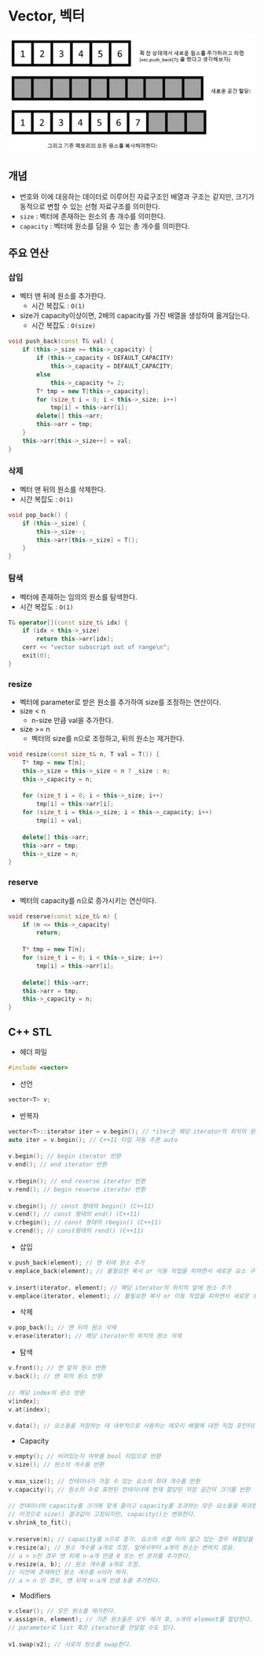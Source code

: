 # Vector, 벡터
![](imgs/1.PNG)
## 개념
- 번호와 이에 대응하는 데이터로 이루어진 자료구조인 배열과 구조는 같지만, 크기가 동적으로 변할 수 있는 선형 자료구조를 의미한다.
- `size` : 벡터에 존재하는 원소의 총 개수를 의미한다.
- `capacity` : 벡터에 원소를 담을 수 있는 총 개수를 의미한다.

## 주요 연산
### 삽입
- 벡터 맨 뒤에 원소를 추가한다.
	- 시간 복잡도 : `O(1)`
- size가 capacity이상이면, 2배의 capacity를 가진 배열을 생성하여 옮겨담는다.
	- 시간 복잡도 : `O(size)`
```c++
void push_back(const T& val) {
	if (this->_size >= this->_capacity) {
		if (this->_capacity < DEFAULT_CAPACITY)
			this->_capacity = DEFAULT_CAPACITY;
		else
			this->_capacity *= 2;
		T* tmp = new T[this->_capacity];
		for (size_t i = 0; i < this->_size; i++)
			tmp[i] = this->arr[i];
		delete[] this->arr;
		this->arr = tmp;
	}
	this->arr[this->_size++] = val;
}
```

### 삭제
- 벡터 맨 뒤의 원소를 삭제한다.
- 시간 복잡도 : `O(1)`
```c++
void pop_back() { 
	if (this->_size) {
		this->_size--;
		this->arr[this->_size] = T();
	}
}
```

### 탐색
- 벡터에 존재하는 임의의 원소를 탐색한다.
- 시간 복잡도 : `O(1)`
```c++
T& operator[](const size_t& idx) {
	if (idx < this->_size)
		return this->arr[idx];
	cerr << "vector subscript out of range\n";
	exit(0);
}
```

### resize
- 벡터에 parameter로 받은 원소를 추가하여 size를 조정하는 연산이다.
- size < n
	- n-size 만큼 val을 추가한다.
- size >= n
	- 벡터의 size를 n으로 조정하고, 뒤의 원소는 제거한다.
```c++
void resize(const size_t& n, T val = T()) {
	T* tmp = new T[n];
	this->_size = this->_size < n ? _size : n;
	this->_capacity = n;

	for (size_t i = 0; i < this->_size; i++)
		tmp[i] = this->arr[i];
	for (size_t i = this->_size; i < this->_capacity; i++)
		tmp[i] = val;
		
	delete[] this->arr;
	this->arr = tmp;
	this->_size = n;
}
```
### reserve
- 벡터의 capacity를 n으로 증가시키는 연산이다.
```c++
void reserve(const size_t& n) {
	if (n <= this->_capacity)
		return;

	T* tmp = new T[n];
	for (size_t i = 0; i < this->_size; i++)
		tmp[i] = this->arr[i];

	delete[] this->arr;
	this->arr = tmp;
	this->_capacity = n;
}
```
## C++ STL
- 헤더 파일
```c++
#include <vector>
```
- 선언
```c++
vector<T> v;
```
- 반복자
```c++
vector<T>::iterator iter = v.begin(); // *iter은 해당 iterator의 위치의 원소를 반환한다.
auto iter = v.begin(); // C++11 타입 자동 추론 auto

v.begin(); // begin iterator 반환
v.end(); // end iterator 반환

v.rbegin(); // end reverse iterator 반환
v.rend(); // begin reverse iterator 반환

v.cbegin(); // const 형태의 begin() (C++11)
v.cend(); // const 형태의 end() (C++11)
v.crbegin(); // const 형태의 rbegin() (C++11)
v.crend(); // const형태의 rend() (C++11)
```
- 삽입
```c++
v.push_back(element); // 맨 뒤에 원소 추가
v.emplace_back(element); // 불필요한 복사 or 이동 작업을 피하면서 새로운 요소 구성 가능(C++11)

v.insert(iterator, element); // 해당 iterator의 위치의 앞에 원소 추가
v.emplace(iterator, element); // 불필요한 복사 or 이동 작업을 피하면서 새로운 요소 구성 가능(C++11)
```
- 삭제
```c++
v.pop_back(); // 맨 뒤의 원소 삭제
v.erase(iterator); // 해당 iterator의 위치의 원소 삭제
```
- 탐색
```c++
v.front(); // 맨 앞의 원소 반환
v.back(); // 맨 뒤의 원소 반환

// 해당 index의 원소 반환
v[index];
v.at(index);

v.data(); // 요소들을 저장하는 데 내부적으로 사용하는 메모리 배열에 대한 직접 포인터(direct pointer)를 반환
```
- Capacity
```c++
v.empty(); // 비어있는지 여부를 bool 타입으로 반환
v.size(); // 원소의 개수를 반환

v.max_size(); // 컨테이너가 가질 수 있는 요소의 최대 개수를 반환
v.capacity(); // 원소의 수로 표현된 컨테이너에 현재 할당된 저장 공간의 크기를 반환

// 컨테이너의 capacity를 크기에 맞게 줄이고 capacity를 초과하는 모든 요소들을 파괴한다. 
// 이것으로 size() 결과값이 고정되지만, capacity()는 변화한다.
v.shrink_to_fit(); 

v.reserve(n); // capacity를 n으로 증가. 요소의 수를 미리 알고 있는 경우 재할당을 제거하는 데 사용.
v.resize(a); // 원소 개수를 a개로 조정. 앞에서부터 a개의 원소는 변하지 않음.
// a > n인 경우 맨 뒤에 n-a개 만큼 0 또는 빈 문자를 추가한다.
v.resize(a, b); // 원소 개수를 a개로 조정.
// 이전에 존재하던 원소 개수를 n이라 하자.
// a > n 인 경우, 맨 뒤에 n-a개 만큼 b를 추가한다.
```
- Modifiers
```c++
v.clear(); // 모든 원소를 제거한다.
v.assign(n, element); // 기존 원소들은 모두 제거 후, n개의 element를 할당한다.
// parameter로 list 혹은 iterator를 전달할 수도 있다.

v1.swap(v2); // 서로의 원소를 swap한다.
```

